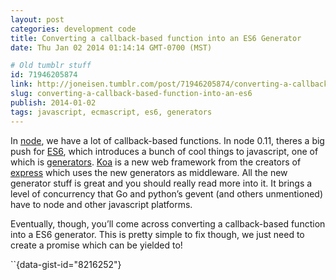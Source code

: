 ```yaml
---
layout: post
categories: development code
title: Converting a callback-based function into an ES6 Generator
date: Thu Jan 02 2014 01:14:14 GMT-0700 (MST)

# Old tumblr stuff
id: 71946205874
link: http://joneisen.tumblr.com/post/71946205874/converting-a-callback-based-function-into-an-es6
slug: converting-a-callback-based-function-into-an-es6
publish: 2014-01-02
tags: javascript, ecmascript, es6, generators
---
```



In [node](http://nodejs.org), we have a lot of callback-based functions. In node 0.11, theres a big push for [ES6](https://wiki.mozilla.org/ES6_plans), which introduces a bunch of cool things to javascript, one of which is [generators](http://wiki.ecmascript.org/doku.php?id=harmony:generators). [Koa](http://koajs.com) is a new web framework from the creators of [express](http://expressjs.com) which uses the new generators as middleware. All the new generator stuff is great and you should really read more into it. It brings a level of concurrency that Go and python’s gevent (and others unmentioned) have to node and other javascript platforms.

Eventually, though, you’ll come across converting a callback-based function into a ES6 generator. This is pretty simple to fix though, we just need to create a promise which can be yielded to!

``{data-gist-id="8216252"}

